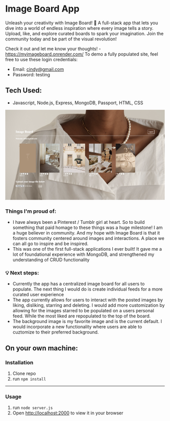 # Image Board App

Unleash your creativity with Image Board! 🎨 A full-stack app that lets you dive into a world of endless inspiration where every image tells a story. Upload, like, and explore curated boards to spark your imagination. Join the community today and be part of the visual revolution!

Check it out and let me know your thoughts! - https://myimageboard.onrender.com/ To demo a fully populated site, feel free to use these login credentials:

- Email: cindy@gmail.com
- Password: testing

## Tech Used:
- Javascript, Node.js, Express, MongoDB, Passport, HTML, CSS

![ImageBoard](public/img/readmeimg.png)

### Things I'm proud of:
- I have always been a Pinterest / Tumblr girl at heart. So to build something that paid homage to these things was a huge milestone! I am a huge believer in community. And my hope with Image Board is that it fosters community centered around images and interactions. A place we can all go to inspire and be inspired.
- This was one of the first full-stack applications I ever built! It gave me a lot of foundational experience with MongoDB, and strengthened my understanding of CRUD functionality 

### 💡 Next steps:
- Currently the app has a centralized image board for all users to populate. The next thing I would do is create individual feeds for a more curated user experience
- The app currently allows for users to interact with the posted images by liking, disliking, starring and deleting. I would add more customization by allowing for the images starred to be populated on a users personal feed. While the most liked are repopulated to the top of the board. 
- The background image is my favorite image and is the current default. I would incorporate a new functionality where users are able to cuztomize to their preferred background.

## On your own machine: 

### Installation

1. Clone repo
2. run `npm install`

---

### Usage

1. run `node server.js`
2. Open [http://localhost:2000](http://localhost:2000) to view it in your browser
